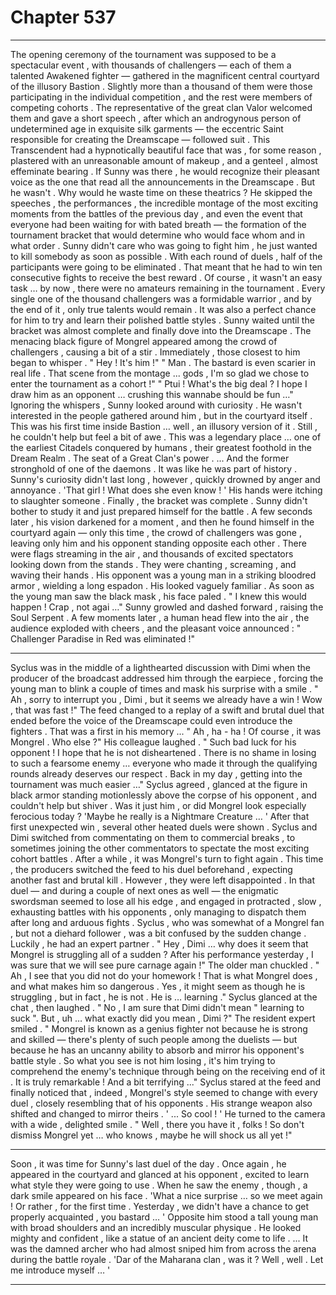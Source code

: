 
# Chapter 537


---

The opening ceremony of the tournament was supposed to be a spectacular event , with thousands of challengers — each of them a talented Awakened fighter — gathered in the magnificent central courtyard of the illusory Bastion . Slightly more than a thousand of them were those participating in the individual competition , and the rest were members of competing cohorts .
The representative of the great clan Valor welcomed them and gave a short speech , after which an androgynous person of undetermined age in exquisite silk garments — the eccentric Saint responsible for creating the Dreamscape — followed suit . This Transcendent had a hypnotically beautiful face that was , for some reason , plastered with an unreasonable amount of makeup , and a genteel , almost effeminate bearing .
If Sunny was there , he would recognize their pleasant voice as the one that read all the announcements in the Dreamscape .
But he wasn't .
Why would he waste time on these theatrics ? He skipped the speeches , the performances , the incredible montage of the most exciting moments from the battles of the previous day , and even the event that everyone had been waiting for with bated breath — the formation of the tournament bracket that would determine who would face whom and in what order .
Sunny didn't care who was going to fight him , he just wanted to kill somebody as soon as possible .
With each round of duels , half of the participants were going to be eliminated . That meant that he had to win ten consecutive fights to receive the best reward . Of course , it wasn't an easy task … by now , there were no amateurs remaining in the tournament . Every single one of the thousand challengers was a formidable warrior , and by the end of it , only true talents would remain .
It was also a perfect chance for him to try and learn their polished battle styles .
Sunny waited until the bracket was almost complete and finally dove into the Dreamscape . The menacing black figure of Mongrel appeared among the crowd of challengers , causing a bit of a stir . Immediately , those closest to him began to whisper .
" Hey ! It's him !"
" Man . The bastard is even scarier in real life . That scene from the montage ... gods , I'm so glad we chose to enter the tournament as a cohort !"
" Ptui ! What's the big deal ? I hope I draw him as an opponent … crushing this wannabe should be fun …"
Ignoring the whispers , Sunny looked around with curiosity . He wasn't interested in the people gathered around him , but in the courtyard itself . This was his first time inside Bastion … well , an illusory version of it . Still , he couldn't help but feel a bit of awe . This was a legendary place … one of the earliest Citadels conquered by humans , their greatest foothold in the Dream Realm . The seat of a Great Clan's power .
... And the former stronghold of one of the daemons .
It was like he was part of history .
Sunny's curiosity didn't last long , however , quickly drowned by anger and annoyance .
'That girl ! What does she even know ! '
His hands were itching to slaughter someone .
Finally , the bracket was complete . Sunny didn't bother to study it and just prepared himself for the battle .
A few seconds later , his vision darkened for a moment , and then he found himself in the courtyard again — only this time , the crowd of challengers was gone , leaving only him and his opponent standing opposite each other .
There were flags streaming in the air , and thousands of excited spectators looking down from the stands . They were chanting , screaming , and waving their hands .
His opponent was a young man in a striking bloodred armor , wielding a long espadon . His looked vaguely familiar .
As soon as the young man saw the black mask , his face paled .
" I knew this would happen ! Crap , not agai …"
Sunny growled and dashed forward , raising the Soul Serpent .
A few moments later , a human head flew into the air , the audience exploded with cheers , and the pleasant voice announced :
" Challenger Paradise in Red was eliminated !"
***
Syclus was in the middle of a lighthearted discussion with Dimi when the producer of the broadcast addressed him through the earpiece , forcing the young man to blink a couple of times and mask his surprise with a smile .
" Ah , sorry to interrupt you , Dimi , but it seems we already have a win ! Wow , that was fast !"
The feed changed to a replay of a swift and brutal duel that ended before the voice of the Dreamscape could even introduce the fighters . That was a first in his memory ...
" Ah , ha - ha ! Of course , it was Mongrel . Who else ?"
His colleague laughed .
" Such bad luck for his opponent ! I hope that he is not disheartened . There is no shame in losing to such a fearsome enemy … everyone who made it through the qualifying rounds already deserves our respect . Back in my day , getting into the tournament was much easier …"
Syclus agreed , glanced at the figure in black armor standing motionlessly above the corpse of his opponent , and couldn't help but shiver .
Was it just him , or did Mongrel look especially ferocious today ?
'Maybe he really is a Nightmare Creature … '
After that first unexpected win , several other heated duels were shown . Syclus and Dimi switched from commentating on them to commercial breaks , to sometimes joining the other commentators to spectate the most exciting cohort battles . After a while , it was Mongrel's turn to fight again .
This time , the producers switched the feed to his duel beforehand , expecting another fast and brutal kill . However , they were left disappointed . In that duel — and during a couple of next ones as well — the enigmatic swordsman seemed to lose all his edge , and engaged in protracted , slow , exhausting battles with his opponents , only managing to dispatch them after long and arduous fights .
Syclus , who was somewhat of a Mongrel fan , but not a diehard follower , was a bit confused by the sudden change .
Luckily , he had an expert partner .
" Hey , Dimi … why does it seem that Mongrel is struggling all of a sudden ? After his performance yesterday , I was sure that we will see pure carnage again !"
The older man chuckled .
" Ah , I see that you did not do your homework ! That is what Mongrel does , and what makes him so dangerous . Yes , it might seem as though he is struggling , but in fact , he is not . He is … learning ."
Syclus glanced at the chat , then laughed .
" No , I am sure that Dimi didn't mean " learning to suck ". But , uh … what exactly did you mean , Dimi ?"
The resident expert smiled .
" Mongrel is known as a genius fighter not because he is strong and skilled — there's plenty of such people among the duelists — but because he has an uncanny ability to absorb and mirror his opponent's battle style . So what you see is not him losing , it's him trying to comprehend the enemy's technique through being on the receiving end of it . It is truly remarkable ! And a bit terrifying ..."
Syclus stared at the feed and finally noticed that , indeed , Mongrel's style seemed to change with every duel , closely resembling that of his opponents . His strange weapon also shifted and changed to mirror theirs .
' ... So cool ! '
He turned to the camera with a wide , delighted smile .
" Well , there you have it , folks ! So don't dismiss Mongrel yet … who knows , maybe he will shock us all yet !"
***
Soon , it was time for Sunny's last duel of the day . Once again , he appeared in the courtyard and glanced at his opponent , excited to learn what style they were going to use .
When he saw the enemy , though , a dark smile appeared on his face .
'What a nice surprise … so we meet again ! Or rather , for the first time . Yesterday , we didn't have a chance to get properly acquainted , you bastard … '
Opposite him stood a tall young man with broad shoulders and an incredibly muscular physique . He looked mighty and confident , like a statue of an ancient deity come to life .
... It was the damned archer who had almost sniped him from across the arena during the battle royale .
'Dar of the Maharana clan , was it ? Well , well . Let me introduce myself … '

---

